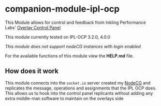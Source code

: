 # companion-module-ipl-ocp

This Module allows for control and feedback from Inkling Performance Labs' 
[Overlay Control Panel](https://github.com/inkfarer/ipl-overlay-controls)

This module currently tested on IPL-OCP 3.2.0, 4.0.0

*This module does not support nodeCG instances with login enabled*

For the available functions of this module view the **HELP.md** file.

## How does it work
This module connects into the `socket.io` server created my [NodeCG](https://www.nodecg.dev/) and replicates the message,
operations and assignments that the IPL OCP does. This allows us to hook into the control panel replicants without adding
any extra middle-man software to maintain on the overlays side
